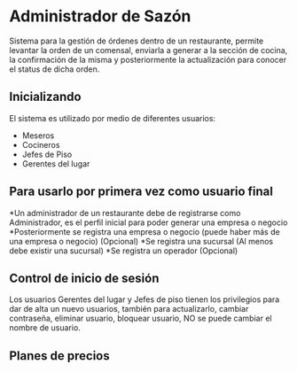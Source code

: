 # Administrador de Sazón

Sistema para la gestión de órdenes dentro de un restaurante, permite levantar la orden de un comensal, enviarla a generar a la sección de cocina, la confirmación de la misma y posteriormente la actualización para conocer el status de dicha orden.


## Inicializando

El sistema es utilizado por medio de diferentes usuarios: 
* Meseros
* Cocineros
* Jefes de Piso
* Gerentes del lugar

## Para usarlo por primera vez como usuario final
*Un administrador de un restaurante debe de registrarse como Administrador, es el perfil inicial para poder generar una empresa o negocio
*Posteriormente se registra una empresa o negocio (puede haber más de una empresa o negocio) (Opcional)
*Se registra una sucursal  (Al menos debe existir una sucursal)
*Se registra un operador (Opcional)

## Control de inicio de sesión

Los usuarios Gerentes del lugar y Jefes de piso tienen los privilegios para dar de alta un nuevo usuarios, también para actualizarlo, cambiar contraseña, eliminar usuario, bloquear usuario, NO se puede cambiar el nombre de usuario.


## Planes de precios
